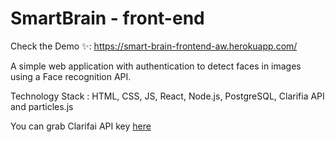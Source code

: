# SmartBrain - front-end

Check the Demo ✨: https://smart-brain-frontend-aw.herokuapp.com/

A simple web application with authentication to detect faces in images using a Face recognition API.

Technology Stack : HTML, CSS, JS, React, Node.js, PostgreSQL, Clarifia API and particles.js


You can grab Clarifai API key [here](https://www.clarifai.com/)
